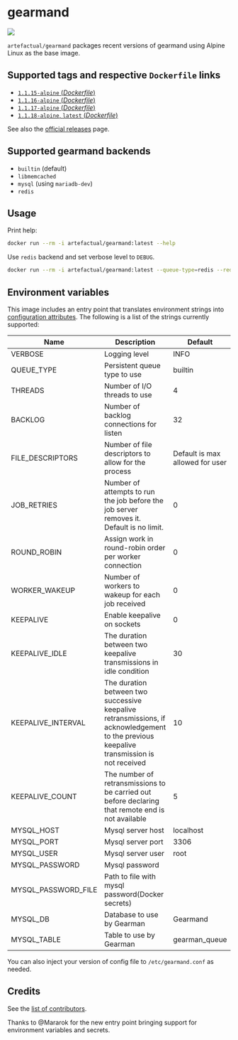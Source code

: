 # gearmand
[![](https://images.microbadger.com/badges/image/artefactual/gearmand.svg)](https://microbadger.com/images/artefactual/gearmand)

`artefactual/gearmand` packages recent versions of gearmand using Alpine Linux as the base image.

## Supported tags and respective `Dockerfile` links

- [`1.1.15-alpine` (*Dockerfile*)](https://github.com/artefactual-labs/docker-gearmand/tree/master/1.1.15/Dockerfile)
- [`1.1.16-alpine` (*Dockerfile*)](https://github.com/artefactual-labs/docker-gearmand/tree/master/1.1.16/Dockerfile)
- [`1.1.17-alpine` (*Dockerfile*)](https://github.com/artefactual-labs/docker-gearmand/tree/master/1.1.17/Dockerfile)
- [`1.1.18-alpine`, `latest` (*Dockerfile*)](https://github.com/artefactual-labs/docker-gearmand/tree/master/1.1.18/Dockerfile)

See also the [official releases](https://github.com/gearman/gearmand/releases) page.

## Supported gearmand backends

- `builtin` (default)
- `libmemcached`
- `mysql` (using `mariadb-dev`)
- `redis`

## Usage

Print help:

```bash
docker run --rm -i artefactual/gearmand:latest --help
```

Use `redis` backend and set verbose level to `DEBUG`.

```bash
docker run --rm -i artefactual/gearmand:latest --queue-type=redis --redis-server=192.168.1.1 --redis-port=6379 --verbose=DEBUG
```

## Environment variables

This image includes an entry point that translates environment strings into [configuration attributes](http://gearman.info/gearmand.html). The following is a list of the strings currently supported:

| Name                | Description                                                                                                                              | Default                         |
|---------------------|------------------------------------------------------------------------------------------------------------------------------------------|---------------------------------|
| VERBOSE             | Logging level                                                                                                                            | INFO                            |
| QUEUE_TYPE          | Persistent queue type to use                                                                                                             | builtin                         |
| THREADS             | Number of I/O threads to use                                                                                                             | 4                               |
| BACKLOG             | Number of backlog connections for listen                                                                                                 | 32                              |
| FILE_DESCRIPTORS    | Number of file descriptors to allow for the process                                                                                      | Default is max allowed for user |
| JOB_RETRIES         | Number of attempts to run the job before the job server removes it. Default is no limit.                                                 | 0                               |
| ROUND_ROBIN         | Assign work in round-robin order per worker connection                                                                                   | 0                               |
| WORKER_WAKEUP       | Number of workers to wakeup for each job received                                                                                        | 0                               |
| KEEPALIVE           | Enable keepalive on sockets                                                                                                              | 0                               |
| KEEPALIVE_IDLE      | The duration between two keepalive transmissions in idle condition                                                                       | 30                              |
| KEEPALIVE_INTERVAL  | The duration between two successive keepalive retransmissions, if acknowledgement to the previous keepalive transmission is not received | 10                              |
| KEEPALIVE_COUNT     | The number of retransmissions to be carried out before declaring that remote end is not available                                        | 5                               |
| MYSQL_HOST          | Mysql server host                                                                                                                        | localhost                       |
| MYSQL_PORT          | Mysql server port                                                                                                                        | 3306                            |
| MYSQL_USER          | Mysql server user                                                                                                                        | root                            |
| MYSQL_PASSWORD      | Mysql password                                                                                                                           |                                 |
| MYSQL_PASSWORD_FILE | Path to file with mysql password(Docker secrets)                                                                                         |                                 |
| MYSQL_DB            | Database to use by Gearman                                                                                                               | Gearmand                        |
| MYSQL_TABLE         | Table to use by Gearman                                                                                                                  | gearman_queue                   |

You can also inject your version of config file to `/etc/gearmand.conf` as needed.

## Credits

See the [list of contributors](https://github.com/artefactual-labs/docker-gearmand/graphs/contributors).

Thanks to @Mararok for the new entry point bringing support for environment variables and secrets.
